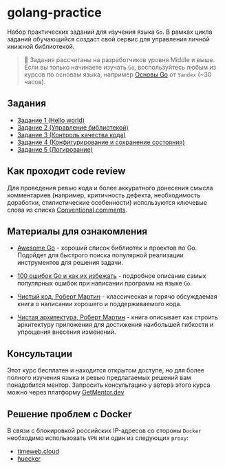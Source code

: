 # golang-practice

Набор практических заданий для изучения языка `Go`.
В рамках цикла заданий обучающийся создаст свой сервис для управления
личной книжной библиотекой.

> :construction: Задания рассчитаны на разработчиков уровня Middle и выше.
Если вы только начинаете изучать `Go`, воспользуйтесь любым из курсов по
основам языка, например [Основы Go](https://practicum.yandex.ru/go-basics/)
от `Yandex` (~30 часов).

## Задания

- [Задание 1 (Hello world)](./tasks/1.md)
- [Задание 2 (Управление библиотекой)](./tasks/2.md)
- [Задание 3 (Контроль качества кода)](./tasks/3.md)
- [Задание 4 (Конфигурирование и сохранение состояния)](./tasks/4.md)
- [Задание 5 (Логирование)](./tasks/5.md)

## Как проходит code review

Для проведения ревью кода и более аккуратного донесения смысла комментариев
(например, критичность дефекта, необходимость доработки, стилистические
особенности) используются ключевые слова из списка
[Conventional comments](https://conventionalcomments.org/).

## Материалы для ознакомления

- [Awesome Go][awesome-go] - хороший список библиотек и проектов по Go. Подойдет
  для быстрого поиска популярной реализации инструментов для решения задачи.

- [100 ошибок Go и как их избежать][100-go-errors] - подробное описание самых
  популярных ошибок при написании программ на языке `Go`.

- [Чистый код, Роберт Мартин][clean-code] - классическая и горячо обсуждаемая
  книга о написании хорошего и поддерживаемого кода.

- [Чистая архитектура, Роберт Мартин][clean-architecture] - книга описывает как
  строить архитектуру приложения для достижения наибольшей гибкости и упрощения
  внесения изменений.

[awesome-go]: https://github.com/avelino/awesome-go
[clean-architecture]: https://www.chitai-gorod.ru/product/chistyy-kod-sozdanie-analiz-i-refaktoring-2231825
[clean-code]: https://www.chitai-gorod.ru/product/chistaya-arhitektura-iskusstvo-razrabotki-programmnogo-obespecheniya-2640391
[100-go-errors]: https://www.chitai-gorod.ru/product/100-oshibok-go-i-kak-ih-izbezhat-3004794

## Консультации

Этот курс бесплатен и находится открытом доступе, но для более полного изучения
языка и ревью предлагаемых решений вам понадобится ментор. Запросить консультацию
у автора этого курса можно через платформу
[GetMentor.dev](https://getmentor.dev/mentor/aleksandr-kurbatov-3515)

## Решение проблем с Docker

В связи с блокировкой российских IP-адресов со стороны `Docker` необходимо
использовать `VPN` или один из следующих `proxy`:

- [timeweb.cloud](https://dockerhub.timeweb.cloud/)
- [huecker](https://huecker.io/)
